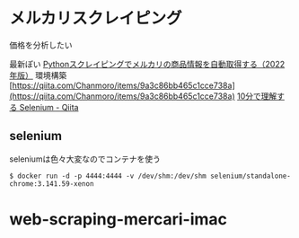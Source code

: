 

# メルカリスクレイピング

価格を分析したい

最新ぽい
[Pythonスクレイピングでメルカリの商品情報を自動取得する（2022年版）](https://python-work.com/scraping-mercari/)
環境構築
[https://qiita.com/Chanmoro/items/9a3c86bb465c1cce738a](https://qiita.com/Chanmoro/items/9a3c86bb465c1cce738a)
[10分で理解する Selenium - Qiita](https://qiita.com/Chanmoro/items/9a3c86bb465c1cce738a)

## selenium

seleniumは色々大変なのでコンテナを使う
```
$ docker run -d -p 4444:4444 -v /dev/shm:/dev/shm selenium/standalone-chrome:3.141.59-xenon
```
# web-scraping-mercari-imac
